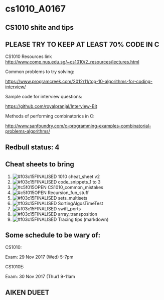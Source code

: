 # cs1010_A0167

## CS1010 shite and tips

## PLEASE TRY TO KEEP AT LEAST 70% CODE IN C

CS1010 Resources link
http://www.comp.nus.edu.sg/~cs1010/2_resources/lectures.html


Common problems to try solving:

https://www.programcreek.com/2012/11/top-10-algorithms-for-coding-interview/

Sample code for interview questions: 

https://github.com/royalpranjal/Interview-Bit

Methods of performing combinatorics in C: 

http://www.sanfoundry.com/c-programming-examples-combinatorial-problems-algorithms/

## Redbull status: 4

## Cheat sheets to bring 
1. ![#f03c15](https://placehold.it/15/f03c15/000000?text=+)FINALISED   1010 cheat_sheet v2
2. ![#f03c15](https://placehold.it/15/f03c15/000000?text=+)FINALISED code_snippets_1 to 3
3. ![#c5f015](https://placehold.it/15/c5f015/000000?text=+)OPEN CS1010_common_mistakes 
4. ![#c5f015](https://placehold.it/15/c5f015/000000?text=+)OPEN Recursion_fun_stuff
5. ![#f03c15](https://placehold.it/15/f03c15/000000?text=+)FINALISED sets_multisets
6. ![#f03c15](https://placehold.it/15/f03c15/000000?text=+)FINALISED SortingAlgosTimeTest
7. ![#f03c15](https://placehold.it/15/f03c15/000000?text=+)FINALISED swift_ports
8. ![#f03c15](https://placehold.it/15/f03c15/000000?text=+)FINALISED array_transposition
9. ![#f03c15](https://placehold.it/15/f03c15/000000?text=+)FINALISED Tracing tips (markdown)
## Some schedule to be wary of: 

CS1010:

Exam: 
29 Nov 2017 (Wed)	5-7pm	

CS1010E:

Exam:
30 Nov 2017 (Thur)	9-11am

## AIKEN      DUEET
